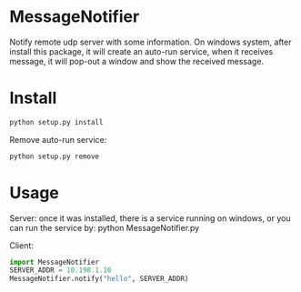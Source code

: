 # MessageNotifier
Notify remote udp server with some information. On windows system, after install this package, it will create an auto-run service, when it receives message, it will pop-out a window and show the received message.

# Install
```python
python setup.py install
```

Remove auto-run service: 
```python
python setup.py remove
```

# Usage
Server: once it was installed, there is a service running on windows, or you can run the service by: python MessageNotifier.py

Client: 
```python
import MessageNotifier
SERVER_ADDR = 10.198.1.10
MessageNotifier.notify("hello", SERVER_ADDR)
```
